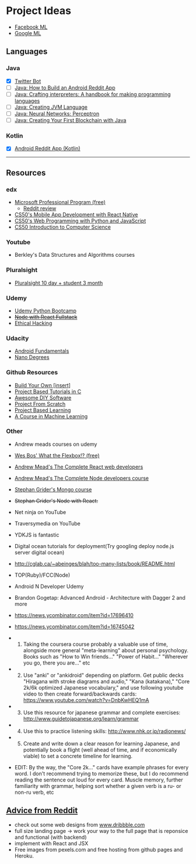 # Project Ideas

* [Facebook ML](https://research.fb.com/the-facebook-field-guide-to-machine-learning-video-series/)
* [Google ML](https://developers.google.com/machine-learning/guides/)

## Languages

### Java
* [X] [Twitter Bot](https://github.com/tibbsm/JavaTwitterBot)
* [ ] [Java: How to Build an Android Reddit App](https://www.youtube.com/playlist?list=PLgCYzUzKIBE9HUJU-upNvl3TRVAo9W47y)
* [ ] [Java: Crafting interpreters: A handbook for making programming languages](http://www.craftinginterpreters.com/)
* [ ] [Java: Creating JVM Language](http://jakubdziworski.github.io/categories.html#Enkel-ref)
* [ ] [Java: Neural Networks: Perceptron](https://www.youtube.com/watch?v=ntKn5TPHHAk&feature=youtu.be)
* [ ] [Java: Creating Your First Blockchain with Java](https://medium.com/programmers-blockchain/create-simple-blockchain-java-tutorial-from-scratch-6eeed3cb03fa)

### Kotlin
* [x] [Android Reddit App (Kotlin)](https://android.jlelse.eu/learn-kotlin-while-developing-an-android-app-introduction-567e21ff9664)
***

## Resources
### edx
* [Microsoft Professional Program (free)](https://www.edx.org/microsoft-professional-program-entry-level-software)
  * [Reddit review](https://www.reddit.com/r/cscareerquestions/comments/8lligp/after_about_a_week_or_two_of_job_searching_i_just)
* [CS50's Mobile App Development with React Native](https://www.edx.org/course/cs50s-mobile-app-development-with-react-native-mobile?utm_source=email&utm_medium=partner-marketing&utm_content=email-harvardx-cs50&utm_campaign=harvardx)
* [CS50's Web Programming with Python and JavaScript](https://www.edx.org/course/cs50s-web-programming-with-python-and-javascript-web)
* [CS50 Introduction to Computer Science](https://www.edx.org/course/cs50s-introduction-computer-science-harvardx-cs50x)

### Youtube
* Berkley's Data Structures and Algorithms courses

### Pluralsight
* [Pluralsight 10 day + student 3 month](https://my.visualstudio.com/Benefits?wt.mc_id=o~msft~vscom~devessentials-hero~mt689&campaign=o~msft~vscom~devessentials-hero~mt689)

### Udemy
* [Udemy Python Bootcamp](https://www.udemy.com/python-for-data-structures-algorithms-and-interviews/learn/v4/content)
* ~~[Node with React Fullstack](https://www.udemy.com/node-with-react-fullstack-web-development/)~~
* [Ethical Hacking](https://www.udemy.com/learn-ethical-hacking-from-scratch/)

### Udacity
* [Android Fundamentals](https://www.udacity.com/course/new-android-fundamentals--ud851) 
* [Nano Degrees](https://www.udacity.com/nanodegree)

### Github Resources
* [Build Your Own [insert]](https://github.com/danistefanovic/build-your-own-x#build-your-own-game)
* [Project Based Tutorials in C](https://github.com/rby90/Project-Based-Tutorials-in-C)
* [Awesome DIY Software](https://github.com/cweagans/awesome-diy-software)
* [Project From Scratch](https://github.com/AlgoryL/Projects-from-Scratch)
* [Project Based Learning](https://github.com/tuvtran/project-based-learning)
* [A Course in Machine Learning](http://ciml.info/?utm_source=hackernewsletter&utm_medium=email&utm_term=data)

### Other
* Andrew meads courses on udemy
* [Wes Bos' What the Flexbox!? (free)](https://flexbox.io/)
* [Andrew Mead's The Complete React web developers]()
* [Andrew Mead's The Complete Node developers course]()
* [Stephan Grider's Mongo course]()
* ~~Stephan Grider's Node with React:~~
* Net ninja on YouTube
* Traversymedia on YouTube
* YDKJS is fantastic
* Digital ocean tutorials for deployment(Try googling deploy node.js server digital ocean)
* http://cglab.ca/~abeinges/blah/too-many-lists/book/README.html
* TOP(Ruby)/FCC(Node)
* Android N Developer Udemy
* Brandon Gogetap: Advanced Android - Architecture with Dagger 2 and more

* https://news.ycombinator.com/item?id=17696410
* https://news.ycombinator.com/item?id=16745042

* 1. Taking the coursera course probably a valuable use of time, alongside more general "meta-learning" about personal psychology. Books such as "How to Win friends..." "Power of Habit..." "Wherever you go, there you are..." etc

* 2. Use "anki" or "ankidroid" depending on platform. Get public decks "Hiragana with stroke diagrams and audio," "Kana (katakana)," "Core 2k/6k optimized Japanese vocabulary," and use following youtube video to then create forward/backwards cards: https://www.youtube.com/watch?v=DnbKwHEQ1mA

* 3. Use this resource for japanese grammar and complete exercises: http://www.guidetojapanese.org/learn/grammar

* 4. Use this to practice listening skills: http://www.nhk.or.jp/radionews/

* 5. Create and write down a clear reason for learning Japanese, and potentially book a flight (well ahead of time, and if economically viable) to set a concrete timeline for learning.

* EDIT: By the way, the "Core 2k..." cards have example phrases for every word. I don't recommend trying to memorize these, but I do recommend reading the sentence out loud for every card. Muscle memory, further familiarity with grammar, helping sort whether a given verb is a ru- or non-ru verb, etc

## [Advice from Reddit](https://www.reddit.com/r/learnprogramming/comments/7srdqb/udemy_recommendations/)
* check out some web designs from www.dribbble.com
* full size landing page -> work your way to the full page that is reponsice and functional (with backend)
* implement with React and JSX
* Free images from pexels.com and free hosting from github pages and Heroku.

